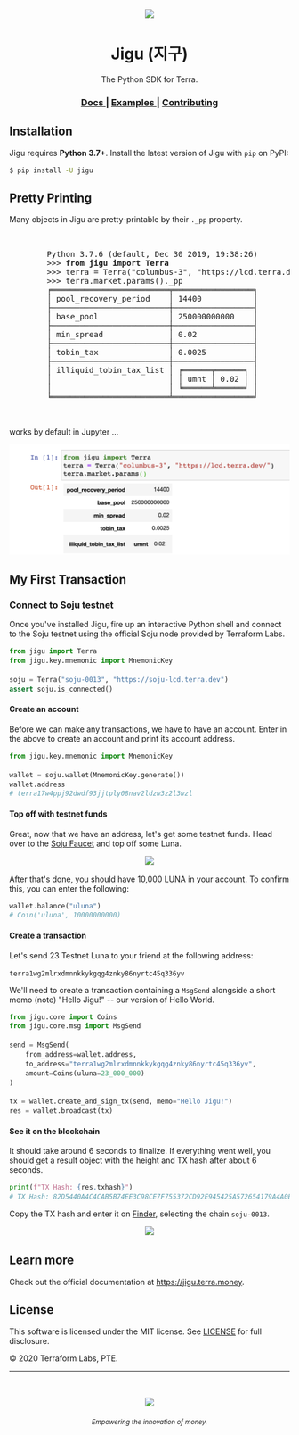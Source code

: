 <p>&nbsp;</p>
<p align="center">
<a href="https://jigu.terra.money/">
<img src="https://jigu.terra.money/img/logo.svg"/>
</a>
</p>

<h1 align="center">Jigu (지구)</h1>
<p align="center">
The Python SDK for Terra.</p>

<div align="center">
  <h3>
    <a href="https://jigu.terra.money/docs">
      Docs
    </a>
    <span> | </span>
    <a href="https://jigu.terra.money/examples">
      Examples
    </a>
    <!--<a href="https://jigu.terra.money/devguide">
      Dev Guide
    </a>-->
    <span> | </span>
    <a href="https://github.com/terra-project/jigu/blob/master/CONTRIBUTING.md">
      Contributing
    </a>
  </h3>
</div>

## Installation

Jigu requires **Python 3.7+**. Install the latest version of Jigu with `pip` on PyPI:

```bash
$ pip install -U jigu
```

## Pretty Printing

Many objects in Jigu are pretty-printable by their `._pp` property.

<pre>
        <div align="left">
        Python 3.7.6 (default, Dec 30 2019, 19:38:26)
        >>> <strong>from jigu import Terra</strong>
        >>> terra = Terra("columbus-3", "https://lcd.terra.dev/")
        >>> terra.market.params()._pp
        ╒═════════════════════════╤═════════════════╕
        │ pool_recovery_period    │ 14400           │
        ├─────────────────────────┼─────────────────┤
        │ base_pool               │ 250000000000    │
        ├─────────────────────────┼─────────────────┤
        │ min_spread              │ 0.02            │
        ├─────────────────────────┼─────────────────┤
        │ tobin_tax               │ 0.0025          │
        ├─────────────────────────┼─────────────────┤
        │ illiquid_tobin_tax_list │ ╒══════╤══════╕ │
        │                         │ │ umnt │ 0.02 │ │
        │                         │ ╘══════╧══════╛ │
        ╘═════════════════════════╧═════════════════╛
        </div>
</pre>

works by default in Jupyter ...

![jupyter](./img/jupyter.png)


## My First Transaction

### Connect to Soju testnet

Once you've installed Jigu, fire up an interactive Python shell and connect to the Soju testnet using the official Soju node provided by Terraform Labs.

```python
from jigu import Terra
from jigu.key.mnemonic import MnemonicKey

soju = Terra("soju-0013", "https://soju-lcd.terra.dev")
assert soju.is_connected()
```

#### Create an account

Before we can make any transactions, we have to have an account. Enter in the above to create an account and print its account address.

```python
from jigu.key.mnemonic import MnemonicKey

wallet = soju.wallet(MnemonicKey.generate())
wallet.address
# terra17w4ppj92dwdf93jjtply08nav2ldzw3z2l3wzl
```

#### Top off with testnet funds

Great, now that we have an address, let's get some testnet funds. Head over to the [Soju Faucet](https://faucet.terra.money/) and top off some Luna.

<p align="center">
<img src="https://jigu.terra.money/img/faucet.png" aligned="center" width="650"/>
</p>

After that's done, you should have 10,000 LUNA in your account. To confirm this, you can enter the following:

```python
wallet.balance("uluna")
# Coin('uluna', 10000000000)
```

#### Create a transaction

Let's send 23 Testnet Luna to your friend at the following address:

`terra1wg2mlrxdmnnkkykgqg4znky86nyrtc45q336yv`

We'll need to create a transaction containing a `MsgSend` alongside a short memo (note) "Hello Jigu!" -- our version of Hello World.

```python
from jigu.core import Coins
from jigu.core.msg import MsgSend

send = MsgSend(
    from_address=wallet.address,
    to_address="terra1wg2mlrxdmnnkkykgqg4znky86nyrtc45q336yv",
    amount=Coins(uluna=23_000_000)
)

tx = wallet.create_and_sign_tx(send, memo="Hello Jigu!")
res = wallet.broadcast(tx)
```

#### See it on the blockchain

It should take around 6 seconds to finalize. If everything went well, you should get a result object with the height and TX hash after about 6 seconds.

```python
print(f"TX Hash: {res.txhash}")
# TX Hash: 82D5440A4C4CAB5B74EE3C98CE7F755372CD92E945425A572654179A4A0EE678
```

Copy the TX hash and enter it on [Finder](https://finder.terra.money/), selecting the chain `soju-0013`.

<p align="center">
<img src="https://jigu.terra.money/img/txhash.png" aligned="center" width="650"/>
</p>

## Learn more

Check out the official documentation at https://jigu.terra.money.

## License

This software is licensed under the MIT license. See [LICENSE](./LICENSE) for full disclosure.

© 2020 Terraform Labs, PTE.

<hr/>

<p>&nbsp;</p>
<p align="center">
    <a href="https://terra.money/"><img src="http://terra.money/logos/terra_logo.svg" align="center" width=200/></a>
</p>
<div align="center">
  <sub><em>Empowering the innovation of money.</em></sub>
</div>
